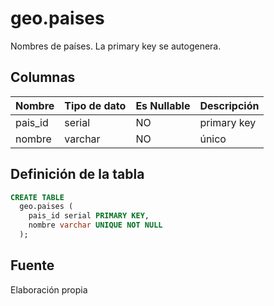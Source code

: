 # geo.paises

Nombres de países. La primary key se autogenera.

## Columnas

| Nombre | Tipo de dato | Es Nullable | Descripción |
| --- | --- | --- | --- |
| pais_id | serial | NO | primary key |
| nombre | varchar | NO | único |

## Definición de la tabla

```sql
CREATE TABLE
  geo.paises (
    pais_id serial PRIMARY KEY,
    nombre varchar UNIQUE NOT NULL
  );
```

## Fuente

Elaboración propia
